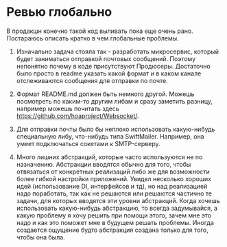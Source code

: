 # Ревью глобально

В продакшн конечно такой код выливать пока еще очень рано. 
Постараюсь описать кратко в чем глобальные проблемы.

1) Изначально задача стояла так - разработать микросервис, который будет 
заниматься отправкой почтовых сообщений. Поэтому непонятно почему в коде 
присутствуют Продюсеры. Достаточно было просто в readme указать какой формат
и в каком канале отслеживаются сообщения для отправки по почте.

2) Формат README.md должен быть немного другой. Можешь посмотреть по каким-то
другим либам и сразу заметить разницу, например можешь почитать здесь https://github.com/hoaproject/Websocket/.
 
3) Для отправки почты было бы неплохо использовать какую-нибудь специальную либу,
что-нибудь типа SwiftMailer. Например, она умеет подключаться сокетами к SMTP-серверу.

4) Много лишних абстракций, которые часто используются не по назначению.
 Абстракции вводятся обычно для того, чтобы отвязаться от конкретных реализаций 
 либо же для возможности более гибкой настройки приложений. Увидел несколько
  хороших идей (использование DI, интерфейсов и тд), но над реализацией надо
  поработать, так как не решаются или решаются частично те задачи, для которых
  вводятся эти уровни абстракций. Когда хочешь использовать какую-нибудь абстракцию,
  то всегда задумывайся, а какую проблему я хочу решить при помощи этого, зачем
  мне это надо и как это поможет мне в будущем решать проблемы. Иногда создается 
  ощущение будто абстракция создана только для того, чтобы она была.